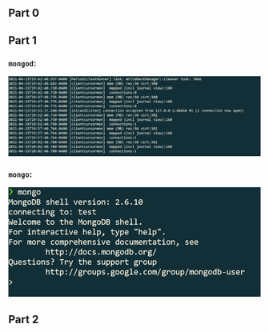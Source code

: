 ## Part 0



## Part 1

### `mongod`:

<img src="images/1.1.png">

### `mongo`:

<img src="images/1.2.png">

## Part 2

